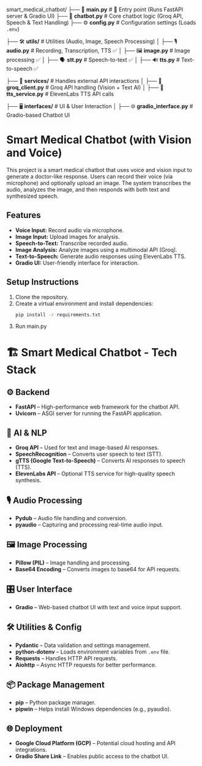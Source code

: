 
smart_medical_chatbot/
├── 🏁 **main.py**              # 🚀 Entry point (Runs FastAPI server & Gradio UI)
├── 🧠 **chatbot.py**           # Core chatbot logic (Groq API, Speech & Text Handling)
├── ⚙️ **config.py**             # Configuration settings (Loads `.env`)

├── 🛠️ **utils/**               # Utilities (Audio, Image, Speech Processing)
│   ├── 🎙️ **audio.py**         # Recording, Transcription, TTS ✅
│   ├── 🖼️ **image.py**         # Image processing ✅
│   ├── 🗣️ **stt.py**           # Speech-to-text ✅
│   ├── 🔊 **tts.py**           # Text-to-speech ✅

├── 🔗 **services/**            # Handles external API interactions
│   ├── 🤖 **groq_client.py**   # Groq API handling (Vision + Text AI)
│   ├── 🎤 **tts_service.py**   # ElevenLabs TTS API calls

├── 🖥️ **interfaces/**          # UI & User Interaction
│   ├── 🌐 **gradio_interface.py**   # Gradio-based Chatbot UI



# Smart Medical Chatbot (with Vision and Voice)

This project is a smart medical chatbot that uses voice and vision input to generate a doctor-like response. Users can record their voice (via microphone) and optionally upload an image. The system transcribes the audio, analyzes the image, and then responds with both text and synthesized speech.

## Features
- **Voice Input:** Record audio via microphone.
- **Image Input:** Upload images for analysis.
- **Speech-to-Text:** Transcribe recorded audio.
- **Image Analysis:** Analyze images using a multimodal API (Groq).
- **Text-to-Speech:** Generate audio responses using ElevenLabs TTS.
- **Gradio UI:** User-friendly interface for interaction.

## Setup Instructions
1. Clone the repository.
2. Create a virtual environment and install dependencies:
   ```bash
   pip install -r requirements.txt
3. Run main.py

# 🏗️ Smart Medical Chatbot - Tech Stack

## ⚙️ Backend
- **FastAPI** – High-performance web framework for the chatbot API.
- **Uvicorn** – ASGI server for running the FastAPI application.

## 🧠 AI & NLP
- **Groq API** – Used for text and image-based AI responses.
- **SpeechRecognition** – Converts user speech to text (STT).
- **gTTS (Google Text-to-Speech)** – Converts AI responses to speech (TTS).
- **ElevenLabs API** – Optional TTS service for high-quality speech synthesis.

## 🎙️ Audio Processing
- **Pydub** – Audio file handling and conversion.
- **pyaudio** – Capturing and processing real-time audio input.

## 🖼️ Image Processing
- **Pillow (PIL)** – Image handling and processing.
- **Base64 Encoding** – Converts images to base64 for API requests.

## 🎛️ User Interface
- **Gradio** – Web-based chatbot UI with text and voice input support.

## 🛠️ Utilities & Config
- **Pydantic** – Data validation and settings management.
- **python-dotenv** – Loads environment variables from `.env` file.
- **Requests** – Handles HTTP API requests.
- **Aiohttp** – Async HTTP requests for better performance.

## 📦 Package Management
- **pip** – Python package manager.
- **pipwin** – Helps install Windows dependencies (e.g., pyaudio).

## 🌐 Deployment
- **Google Cloud Platform (GCP)** – Potential cloud hosting and API integrations.
- **Gradio Share Link** – Enables public access to the chatbot UI.


